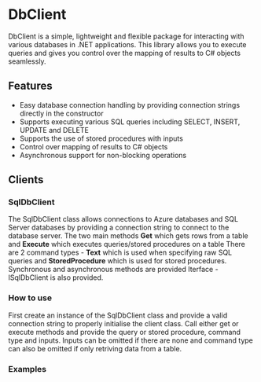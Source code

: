 # DbClient

DbClient is a simple, lightweight and flexible package for interacting with various databases in .NET applications. This library allows you to execute queries and gives you control over the mapping of results to C# objects seamlessly.

## Features

- Easy database connection handling by providing connection strings directly in the constructor
- Supports executing various SQL queries including SELECT, INSERT, UPDATE and DELETE
- Supports the use of stored procedures with inputs
- Control over mapping of results to C# objects
- Asynchronous support for non-blocking operations

## Clients

### SqlDbClient

The SqlDbClient class allows connections to Azure databases and SQL Server databases by providing a connection string to connect to the database server.
The two main methods **Get** which gets rows from a table and **Execute** which executes queries/stored procedures on a table
There are 2 command types - **Text** which is used when specifying raw SQL queries and **StoredProcedure** which is used for stored procedures.
Synchronous and asynchronous methods are provided
Iterface - ISqlDbClient is also provided.

### How to use

First create an instance of the SqlDbClient class and provide a valid connection string to properly initialise the client class.
Call either get or execute methods and provide the query or stored procedure, command type and inputs. 
Inputs can be omitted if there are none and command type can also be omitted if only retriving data from a table.

### Examples
